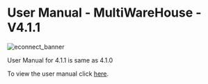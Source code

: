 #  User Manual - MultiWareHouse - V4.1.1

![econnect_banner](../../../../../images/banner-econnect-m3.jpg)

User Manual for 4.1.1 is same as 4.1.0

To view the user manual click [here](../4.1.0/usermanual-multiwarehouse.md).
